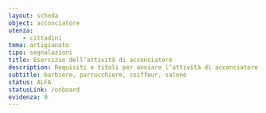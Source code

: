 ```yaml
---
layout: scheda
object: acconciatore
utenza:
    - cittadini
tema: artigianato
tipo: segnalazioni
title: Esercizio dell’attività di acconciatore
description: Requisiti e titoli per avviare l’attività di acconciatore
subtitle: barbiere, parrucchiere, coiffeur, salone
status: ALFA
statusLink: /onboard
evidenza: 0
---
```

